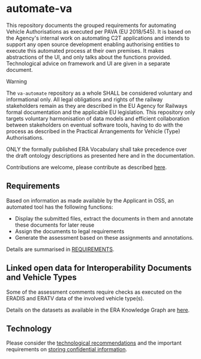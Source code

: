# automate-va

This repository documents the grouped requirements for automating Vehicle Authorisations as executed per PAVA (EU 2018/545). It is based on the Agency's internal work on automating C2T applications and intends to support any open source development enabling authorising entities to execute this automated process at their own premises. It makes abstractions of the UI, and only talks about the functions provided. Technological advice on framework and UI are given in a separate document.

> [!WARNING]
> The `va-automate` repository as a whole SHALL be considered voluntary and informational only. All legal obligations and rights of the railway stakeholders remain as they are described in the EU Agency for Railways formal documentation and the applicable EU legislation. This repository only targets voluntary harmonisation of data models and efficient collaboration between stakeholders on eventual software tools, having to do with the process as described in the Practical Arrangements for Vehicle (Type) Authorisations.
>
> ONLY the formally published ERA Vocabulary shall take precedence over the draft ontology descriptions as presented here and in the documentation.
>
> Contributions are welcome, please contribute as described [here](https://github.com/Interoperable-data/ERA_vocabulary/blob/main/README.md).

## Requirements

Based on information as made available by the Applicant in OSS, an automated tool has the following functions:

- Display the submitted files, extract the documents in them and annotate these documents for later reuse
- Assign the documents to legal requirements
- Generate the assessment based on these assignments and annotations.

Details are summarised in [REQUIREMENTS](./docs/REQUIREMENTS.md).

## Linked open data for Interoperability Documents and Vehicle Types

Some of the assessment comments require checks as executed on the ERADIS and ERATV data of the involved vehicle type(s).

Details on the datasets as available in the ERA Knowledge Graph are [here](./docs/ERA_KG.md).

## Technology

Please consider the [technological recommendations](./docs/TECHNOLOGY.md) and the important requirements on [storing confidential information](./docs/STORAGE.md).
